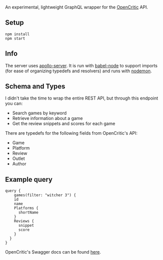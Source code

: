An experimental, lightweight GraphQL wrapper for the [OpenCritic](https://opencritic.com/) API.

## Setup
```
npm install
npm start
```

## Info
The server uses [apollo-server](https://www.apollographql.com/docs/apollo-server/). It is run with [babel-node](https://babeljs.io/docs/en/babel-node) to support imports (for ease of organizing typedefs and resolvers) and runs with [nodemon](https://www.npmjs.com/package/nodemon).

## Schema and Types
I didn't take the time to wrap the entire REST API, but through this endpoint you can:
- Search games by keyword
- Retrieve information about a game
- Get the review snippets and scores for each game

There are typedefs for the following fields from OpenCritic's API:
- Game
- Platform
- Review
- Outlet
- Author

## Example query
```
query {
    games(filter: "witcher 3") {
    id
    name
    Platforms {
      shortName
    }
    Reviews {
      snippet
      score
    }
  }
}
```

OpenCritic's Swagger docs can be found [here](https://app.swaggerhub.com/apis-docs/OpenCritic/OpenCritic-API/0.1.0#/).

